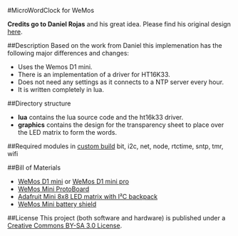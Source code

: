 #MicroWordClock for WeMos

**Credits go to Daniel Rojas** and his great idea.
Please find his original design [here](https://github.com/formatc1702/Micro-Word-Clock/tree/master/v2).

##Description
Based on the work from Daniel this implemenation has the following major differences and changes:
- Uses the Wemos D1 mini.
- There is an implementation of a driver for HT16K33.
- Does not need any settings as it connects to a NTP server every hour.
- It is written completely in lua.

##Directory structure
- **lua** contains the lua source code and the ht16k33 driver.
- **graphics** contains the design for the transparency sheet to place over the LED matrix to form the words.

##Required modules in [custom build](https://nodemcu-build.com/)
bit, i2c, net, node, rtctime, sntp, tmr, wifi

##Bill of Materials
- [WeMos D1 mini](https://www.wemos.cc/product/d1-mini.html) or [WeMos D1 mini pro](https://www.wemos.cc/product/d1-mini-pro.html)
- [WeMos Mini ProtoBoard](https://www.wemos.cc/product/protoboard.html)
- [Adafruit Mini 8x8 LED matrix with I²C backpack](https://www.adafruit.com/products/872)
- [WeMos Mini battery shield](https://www.wemos.cc/product/battery-shield.html)

##License
This project (both software and hardware) is published under a [Creative Commons BY-SA 3.0 License](http://creativecommons.org/licenses/by-sa/3.0/).
